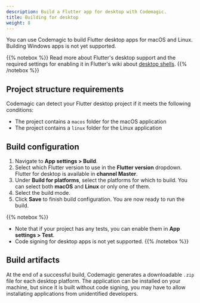 ```yaml
---
description: Build a Flutter app for desktop with Codemagic.
title: Building for desktop
weight: 8
---
```


You can use Codemagic to build Flutter desktop apps for macOS and Linux. Building Windows apps is not yet supported. 

{{% notebox %}}
Read more about Flutter's desktop support and the required settings for enabling it in Flutter's wiki about [desktop shells](https://github.com/flutter/flutter/wiki/Desktop-shells).
{{% /notebox %}}

## Project structure requirements

Codemagic can detect your Flutter desktop project if it meets the following conditions:

- The project contains a `macos` folder for the macOS application
- The project contains a `linux` folder for the Linux application

## Build configuration

1. Navigate to **App settings > Build**.
2. Select which Flutter version to use in the **Flutter version** dropdown. Flutter for desktop is available in **channel Master**. 
3. Under **Build for platforms**, select the platforms for which to build. You can select both **macOS** and **Linux** or only one of them.
4. Select the build mode.
5. Click **Save** to finish build configuration. You are now ready to run the build.

{{% notebox %}}
* Note that if your project has any tests, you can enable them in **App settings > Test**.
* Code signing for desktop apps is not yet supported.
{{% /notebox %}}

## Build artifacts

At the end of a successful build, Codemagic generates a downloadable `.zip` file for each desktop platform. The application can be installed on your machine, but since it is built without code signing, you may have to allow installating applications from unidentified developers.
